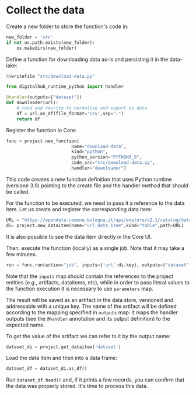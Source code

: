# Collect the data

Create a new folder to store the function's code in:

```python
new_folder = 'src'
if not os.path.exists(new_folder):
    os.makedirs(new_folder)
```

Define a function for downloading data as-is and persisting it in the data-lake:

```python
%%writefile "src/download-data.py"

from digitalhub_runtime_python import handler

@handler(outputs=["dataset"])
def downloader(url):
    # read and rewrite to normalize and export as data
    df = url.as_df(file_format='csv',sep=";")
    return df
```

Register the function in Core:

```python
func = project.new_function(
                         name="download-data",
                         kind="python",
                         python_version="PYTHON3_9",
                         code_src="src/download-data.py",
                         handler="downloader")
```

This code creates a new function definition that uses Python runtime (versione 3.9) pointing to the create file and the handler method that should be called.

For the function to be executed, we need to pass it a reference to the data item. Let us create and register the corresponding data item:

```python
URL = "https://opendata.comune.bologna.it/api/explore/v2.1/catalog/datasets/rilevazione-flusso-veicoli-tramite-spire-anno-2023/exports/csv?lang=it&timezone=Europe%2FRome&use_labels=true&delimiter=%3B"
di= project.new_dataitem(name="url_data_item",kind="table",path=URL)
```

It is also possible to see the data item directly in the Core UI.

Then, execute the function (locally) as a single job. Note that it may take a few minutes.

```python
run = func.run(action="job", inputs={'url':di.key}, outputs={"dataset": "dataset"}, local_execution=True)
```

Note that the ``inputs`` map should contain the references to the project entities (e.g., artifacts, dataitems, etc), while in order to pass literal values to the function execution it is necessary to use ``parameters`` map.

The result will be saved as an artifact in the data store, versioned and addressable with a unique key. The name of the artifact will be defined according to the mapping specified in ``outputs`` map: it maps the handler outputs (see the ``@handler`` annotation and its output definition) to the expected name.

To get the value of the artifact we can refer to it by the output name:

```python
dataset_di = project.get_dataitem('dataset')
```

Load the data item and then into a data frame:

```python
dataset_df = dataset_di.as_df()
```

Run `dataset_df.head()` and, if it prints a few records, you can confirm that the data was properly stored. It's time to process this data.

